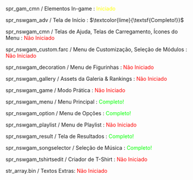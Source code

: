 <p>spr_gam_cmn / Elementos In-game : <span style="color:yellow">Iniciado</span></p> 
<p>spr_nswgam_adv / Tela de Início : $\textcolor{lime}{\textsf{Completo!}}$</p> 
<p>spr_nswgam_cmn / Telas de Ajuda, Telas de Carregamento, Ícones do Menu : <span style="color:red">Não Iniciado</span></p>
<p>spr_nswgam_custom.farc / Menu de Customização, Seleção de Módulos : <span style="color:red">Não Iniciado</span></p>
<p>spr_nswgam_decoration / Menu de Figurinhas : <span style="color:red">Não Iniciado</span></p>
<p>spr_nswgam_gallery / Assets da Galeria & Rankings : <span style="color:red">Não Iniciado</span></p>
<p>spr_nswgam_game / Modo Prática : <span style="color:red">Não Iniciado</span></p>
<p>spr_nswgam_menu / Menu Principal : <span style="color:lime">Completo!</span></p>
<p>spr_nswgam_option / Menu de Opções : <span style="color:lime">Completo!</span></p>
<p>spr_nswgam_playlist / Menu de Playlist : <span style="color:red">Não Iniciado</span></p>
<p>spr_nswgam_result / Tela de Resultados : <span style="color:lime">Completo!</span></p>
<p>spr_nswgam_songselector / Seleção de Música : <span style="color:lime">Completo!</span></p>
<p>spr_nswgam_tshirtsedit / Criador de T-Shirt : <span style="color:red">Não Iniciado</span></p>
<p>str_array.bin / Textos Extras: <span style="color:red">Não Iniciado</span></p>
